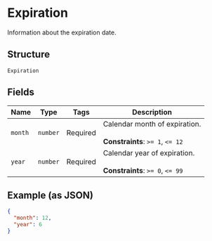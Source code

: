 
# Expiration

Information about the expiration date.

## Structure

`Expiration`

## Fields

| Name | Type | Tags | Description |
|  --- | --- | --- | --- |
| `month` | `number` | Required | Calendar month of expiration.<br><br>**Constraints**: `>= 1`, `<= 12` |
| `year` | `number` | Required | Calendar year of expiration.<br><br>**Constraints**: `>= 0`, `<= 99` |

## Example (as JSON)

```json
{
  "month": 12,
  "year": 6
}
```


